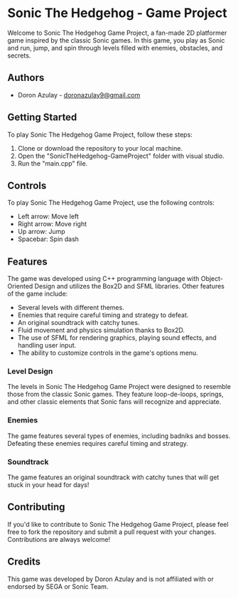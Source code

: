 # Sonic The Hedgehog - Game Project

Welcome to Sonic The Hedgehog Game Project, a fan-made 2D platformer game inspired by the classic Sonic games. In this game, you play as Sonic and run, jump, and spin through levels filled with enemies, obstacles, and secrets.

## Authors

- Doron Azulay - doronazulay9@gmail.com

## Getting Started

To play Sonic The Hedgehog Game Project, follow these steps:

1. Clone or download the repository to your local machine.
2. Open the "SonicTheHedgehog-GameProject" folder with visual studio.
3. Run the "main.cpp" file.

## Controls

To play Sonic The Hedgehog Game Project, use the following controls:

- Left arrow: Move left
- Right arrow: Move right
- Up arrow: Jump
- Spacebar: Spin dash


## Features

The game was developed using C++ programming language with Object-Oriented Design and utilizes the Box2D and SFML libraries. Other features of the game include:

- Several levels with different themes.
- Enemies that require careful timing and strategy to defeat.
- An original soundtrack with catchy tunes.
- Fluid movement and physics simulation thanks to Box2D.
- The use of SFML for rendering graphics, playing sound effects, and handling user input.
- The ability to customize controls in the game's options menu.


### Level Design

The levels in Sonic The Hedgehog Game Project were designed to resemble those from the classic Sonic games. They feature loop-de-loops, springs, and other classic elements that Sonic fans will recognize and appreciate.

### Enemies

The game features several types of enemies, including badniks and bosses. Defeating these enemies requires careful timing and strategy.

### Soundtrack

The game features an original soundtrack with catchy tunes that will get stuck in your head for days!

## Contributing

If you'd like to contribute to Sonic The Hedgehog Game Project, please feel free to fork the repository and submit a pull request with your changes. Contributions are always welcome!

## Credits

This game was developed by Doron Azulay and is not affiliated with or endorsed by SEGA or Sonic Team.
